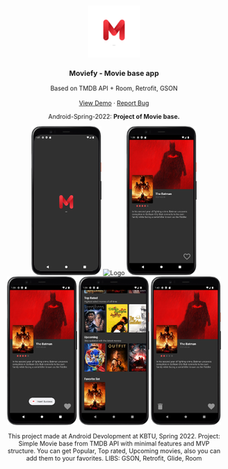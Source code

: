 <div id="top"></div>


<!-- PROJECT LOGO -->
<br />
<div align="center">
  <a href="https://github.com/Nura-21/Moviefy">
    <img src="images/m_logo.png" alt="Logo" width="120" height="120">
  </a>

  <h3 align="center">Moviefy - Movie base app</h3>

  <p align="center">
    Based on TMDB API + Room, Retrofit, GSON
    <br />
    <br />
    <a href="https://github.com/Nura-21/Moviefy">View Demo</a>
    ·
    <a href="https://github.com/Nura-21/Moviefy/issues">Report Bug</a>
  </p>
  
  
  <p align="center"> Android-Spring-2022: <strong>Project of Movie base.</strong>
<br /> 
    
<div align="center">
    <div align="center">
      <img src="images/Screenshot_0.png" alt="Logo" width="32%">
        <img src="images/Screenshot_1.png" alt="Logo" width="32%">
        <img src="images/Screenshot_2.png" alt="Logo" width="32%">
    </div>
    <div align="center">
      <img src="images/Screenshot_3.png" alt="Logo" width="32%">
        <img src="images/Screenshot_4.png" alt="Logo" width="32%">
        <img src="images/Screenshot_5.png" alt="Logo" width="32%">
    </div>
  
</div>
  
  
  This project made at Android Devolopment at KBTU, Spring 2022.
  Project: Simple Movie base from TMDB API with minimal features and MVP structure. 
  You can get Popular, Top rated, Upcoming movies, also you can add them to your favorites.
  LIBS: GSON, Retrofit, Glide, Room
  
